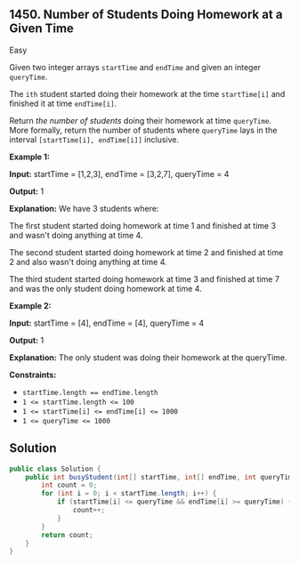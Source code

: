 ## 1450\. Number of Students Doing Homework at a Given Time

Easy

Given two integer arrays `startTime` and `endTime` and given an integer `queryTime`.

The `ith` student started doing their homework at the time `startTime[i]` and finished it at time `endTime[i]`.

Return _the number of students_ doing their homework at time `queryTime`. More formally, return the number of students where `queryTime` lays in the interval `[startTime[i], endTime[i]]` inclusive.

**Example 1:**

**Input:** startTime = [1,2,3], endTime = [3,2,7], queryTime = 4

**Output:** 1

**Explanation:** We have 3 students where: 

The first student started doing homework at time 1 and finished at time 3 and wasn't doing anything at time 4. 

The second student started doing homework at time 2 and finished at time 2 and also wasn't doing anything at time 4. 

The third student started doing homework at time 3 and finished at time 7 and was the only student doing homework at time 4.

**Example 2:**

**Input:** startTime = [4], endTime = [4], queryTime = 4

**Output:** 1

**Explanation:** The only student was doing their homework at the queryTime.

**Constraints:**

*   `startTime.length == endTime.length`
*   `1 <= startTime.length <= 100`
*   `1 <= startTime[i] <= endTime[i] <= 1000`
*   `1 <= queryTime <= 1000`

## Solution

```java
public class Solution {
    public int busyStudent(int[] startTime, int[] endTime, int queryTime) {
        int count = 0;
        for (int i = 0; i < startTime.length; i++) {
            if (startTime[i] <= queryTime && endTime[i] >= queryTime) {
                count++;
            }
        }
        return count;
    }
}
```